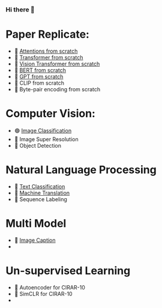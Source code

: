 ### Hi there 👋


# Paper Replicate:
- 🔴 [Attentions from scratch](https://github.com/JAZ201107/DL-Experiments/blob/main/understand-and-visualize-attention-mechanism.ipynb)
- 🔴 [Transformer from scratch]()
- 🔴 [Vision Transformer from scratch](https://github.com/JAZ201107/DL-Experiments/blob/main/build-classic-cnn-and-vit-from-scratch.ipynb)
- 🔴 [BERT from scratch]()
- 🔴 [GPT from scratch]()
- 🔴 CLIP from scratch
- 🔴 Byte-pair encoding from scratch




# Computer Vision:
* 🟢 [Image Classification](https://github.com/JAZ201107/Image-Classification)
* 🔴 Image Super Resolution
* 🔴 Object Detection

# Natural Language Processing
* 🔴 [Text Classification]()
* 🔴 [Machine Translation]()
* 🔴 Sequence Labeling


# Multi Model
* 🔴 [Image Caption]()
* 

# Un-supervised Learning
* 🔴 Autoencoder for CIRAR-10
* 🔴 SimCLR for CIRAR-10
* 
